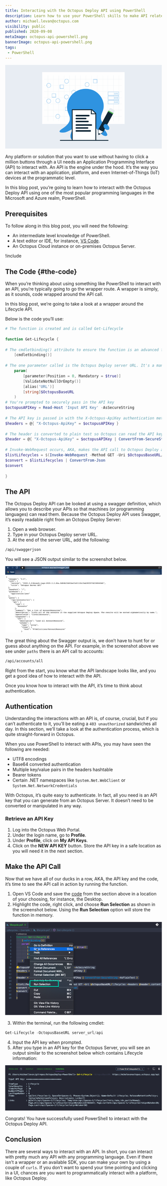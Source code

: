 ```yaml
---
title: Interacting with the Octopus Deploy API using PowerShell
description: Learn how to use your PowerShell skills to make API related calls to Octopus Deploy.
author: michael.levan@octopus.com
visibility: public
published: 2020-09-08
metaImage: octopus-api-powershell.png
bannerImage: octopus-api-powershell.png
tags:
 - PowerShell
---
```


![Interacting with the Octopus Deploy API using PowerShell](octopus-api-powershell.png)

Any platform or solution that you want to use without having to click a million buttons through a UI needs an Application Programming Interface (API) to interact with. An API is the engine under the hood. It’s the way you can interact with an application, platform, and even Internet-of-Things (IoT) devices at the programmatic level.

In this blog post, you’re going to learn how to interact with the Octopus Deploy API using one of the most popular programming languages in the Microsoft and Azure realm, PowerShell.

## Prerequisites

To follow along in this blog post, you will need the following:

- An intermediate level knowledge of PowerShell.
- A text editor or IDE, for instance, [VS Code](https://code.visualstudio.com/download).
- An Octopus Cloud instance or on-premises Octopus Server.

!include <register>

## The Code {#the-code}

When you’re thinking about using something like PowerShell to interact with an API, you’re typically going to go the wrapper route. A wrapper is simply, as it sounds, code wrapped around the API call.

In this blog post, we’re going to take a look at a wrapper around the Lifecycle API.

Below is the code you’ll use:

```powershell
# The function is created and is called Get-Lifecycle

function Get-Lifecycle {

# The cmdletbinding() attribute to ensure the function is an advanced function, which gives us the ability to use PowerShell features like the $PSCmdlet class, error action preferences, etc.
    [cmdletbinding()]

# The one parameter called is the Octopus Deploy server URL. It's a mandatory parameter.
    param(
        [parameter(Position = 0, Mandatory = $true)]
        [ValidateNotNullOrEmpty()]
        [alias('URL')]
        [string]$OctopusBaseURL
    )
# You're prompted to securely pass in the API key
$octopusAPIKey = Read-Host 'Input API Key' -AsSecureString

# The API key is passed in with the X-Octopus-ApiKey authentication method
$headers = @{ "X-Octopus-ApiKey" = $octopusAPIKey }

# The header is converted to plain test so Octopus can read the API key
$header = @{ "X-Octopus-ApiKey" = $octopusAPIKey | ConvertFrom-SecureString -AsPlainText }

# Invoke-WebRequest occurs, AKA, makes the API call to Octopus Deploy and returns the Lifecycles
$listLifecycles = $(Invoke-WebRequest -Method GET -Uri $OctopusBaseURL/lifecycles -Headers $header).content
$convert = $listLifecycles | ConvertFrom-Json
$convert

}
```

## The API

The Octopus Deploy API can be looked at using a swagger definition, which allows you to describe your APIs so that machines (or programming languages) can read them. Because the Octopus Deploy API uses Swagger, it’s easily readable right from an Octopus Deploy Server:

1. Open a web browser.
2. Type in your Octopus Deploy server URL.
3. At the end of the server URL, add the following:

```bash
/api/swaggerjson
```

You will see a JSON output similar to the screenshot below.

![Swagger output](images/1.png)

The great thing about the Swagger output is, we don’t have to hunt for or guess about anything on the API. For example, in the screenshot above we see under `paths` there is an API call to accounts:

```bash
/api/accounts/all
```

Right from the start, you know what the API landscape looks like, and you get a good idea of how to interact with the API.

Once you know how to interact with the API, it’s time to think about authentication.

## Authentication

Understanding the interactions with an API is, of course, crucial, but if you can’t authenticate to it, you’ll be eating a `403 unauthorized` sandwiches all day. In this section, we’ll take a look at the authentication process, which is quite straight-forward in Octopus.

When you use PowerShell to interact with APIs, you may have seen the following are needed:

- UTF8 encodings
- Base64 converted authentication
- Multiple key/value pairs in the headers hashtable
- Bearer tokens
- Certain .NET namespaces like `System.Net.WebClient` or `System.Net.NetworkCredentials`

With Octopus, it’s quite easy to authenticate. In fact, all you need is an API key that you can generate from an Octopus Server. It doesn’t need to be converted or manipulated in any way.

### Retrieve an API Key

1. Log into the Octopus Web Portal.
2. Under the login name, go to **Profile**.
3. Under **Profile**, click on **My API Keys**.
4. Click on the **NEW API KEY** button. Store the API key in a safe location as you will need it in the next section.

## Make the API Call

Now that we have all of our ducks in a row, AKA, the API key and the code, it’s time to see the API call in action by running the function.

1. Open VS Code and save the [code](#the-code) from the section above in a location of your choosing, for instance, the Desktop.
2. Highlight the code, right click, and choose **Run Selection** as shown in the screenshot below. Using the **Run Selection** option will store the function in memory.

![Run selection option in VS Code](images/2.png)

3. Within the terminal, run the following cmdlet:

```powershell
Get-Lifecycle -OctopusBaseURL server_url/api
```

4. Input the API key when prompted.
5. After you type in an API key for the Octopus Server, you will see an output similar to the screenshot below which contains Lifecycle information:

![Output with Lifecycle information](images/4.png)

Congrats! You have successfully used PowerShell to interact with the Octopus Deploy API.

## Conclusion

There are several ways to interact with an API. In short, you can interact with pretty much any API with any programming language. Even if there isn’t a wrapper or an available SDK, you can make your own by using a couple of `curls`. If you don’t want to spend your time pointing and clicking in a UI, chances are you want to programmatically interact with a platform, like Octopus Deploy.
